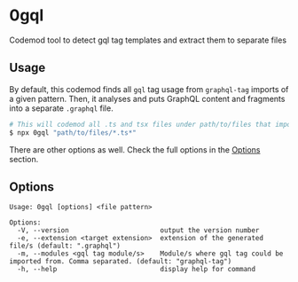 # 0gql

Codemod tool to detect gql tag templates and extract them to separate files

## Usage

By default, this codemod finds all `gql` tag usage from `graphql-tag` imports of a given pattern. Then, it analyses and puts GraphQL content and fragments into a separate `.graphql` file.

```bash
# This will codemod all .ts and tsx files under path/to/files that import and use gql tag
$ npx 0gql "path/to/files/*.ts*"
```

There are other options as well. Check the full options in the [Options](#options) section.

## Options

```
Usage: 0gql [options] <file pattern>

Options:
  -V, --version                       output the version number
  -e, --extension <target extension>  extension of the generated file/s (default: ".graphql")
  -m, --modules <gql tag module/s>    Module/s where gql tag could be imported from. Comma separated. (default: "graphql-tag")
  -h, --help                          display help for command
```
